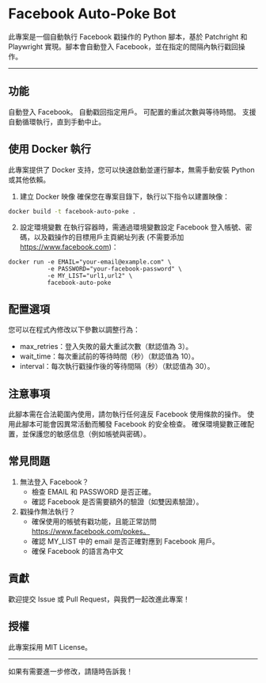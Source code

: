# Facebook Auto-Poke Bot

此專案是一個自動執行 Facebook 戳操作的 Python 腳本，基於 Patchright 和 Playwright 實現。腳本會自動登入 Facebook，並在指定的間隔內執行戳回操作。

---

## 功能
自動登入 Facebook。
自動戳回指定用戶。
可配置的重試次數與等待時間。
支援自動循環執行，直到手動中止。

## 使用 Docker 執行

此專案提供了 Docker 支持，您可以快速啟動並運行腳本，無需手動安裝 Python 或其他依賴。

1. 建立 Docker 映像
確保您在專案目錄下，執行以下指令以建置映像：

``` bash
docker build -t facebook-auto-poke .
```

2. 設定環境變數
在執行容器時，需通過環境變數設定 Facebook 登入帳號、密碼，以及戳操作的目標用戶主頁網址列表 (不需要添加 https://www.facebook.com)：

```
docker run -e EMAIL="your-email@example.com" \
           -e PASSWORD="your-facebook-password" \
           -e MY_LIST="url1,url2" \
           facebook-auto-poke
```

## 配置選項

您可以在程式內修改以下參數以調整行為：

- max_retries：登入失敗的最大重試次數（默認值為 3）。
- wait_time：每次重試前的等待時間（秒）（默認值為 10）。
- interval：每次執行戳操作後的等待間隔（秒）（默認值為 30）。

## 注意事項

此腳本需在合法範圍內使用，請勿執行任何違反 Facebook 使用條款的操作。
使用此腳本可能會因異常活動而觸發 Facebook 的安全檢查。
確保環境變數正確配置，並保護您的敏感信息（例如帳號與密碼）。

## 常見問題

1. 無法登入 Facebook？
	- 檢查 EMAIL 和 PASSWORD 是否正確。
	- 確認 Facebook 是否需要額外的驗證（如雙因素驗證）。
2. 戳操作無法執行？
	- 確保使用的帳號有戳功能，且能正常訪問 https://www.facebook.com/pokes。
	- 確認 MY_LIST 中的 email 是否正確對應到 Facebook 用戶。
	- 確保 Facebook 的語言為中文

## 貢獻

歡迎提交 Issue 或 Pull Request，與我們一起改進此專案！

## 授權

此專案採用 MIT License。

--- 

如果有需要進一步修改，請隨時告訴我！
